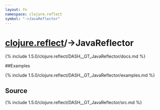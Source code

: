 ```yaml
---
layout: fn
namespace: clojure.reflect
symbol: "->JavaReflector"
---
```


# [clojure.reflect](../)/->JavaReflector

{% include 1.5.0/clojure.reflect/DASH__GT_JavaReflector/docs.md %}

##Examples

{% include 1.5.0/clojure.reflect/DASH__GT_JavaReflector/examples.md %}
## Source
{% include 1.5.0/clojure.reflect/DASH__GT_JavaReflector/src.md %}

